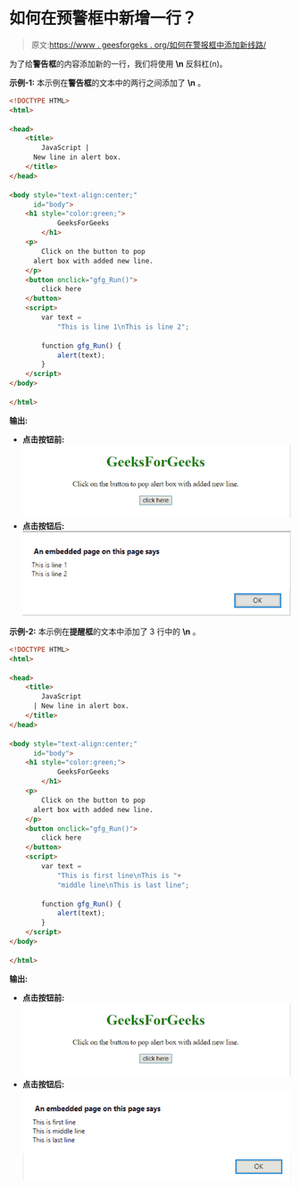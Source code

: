 # 如何在预警框中新增一行？

> 原文:[https://www . geesforgeks . org/如何在警报框中添加新线路/](https://www.geeksforgeeks.org/how-to-add-a-new-line-in-the-alert-box/)

为了给**警告框**的内容添加新的一行，我们将使用 **\n** 反斜杠(n)。

**示例-1:** 本示例在**警告框**的文本中的两行之间添加了 **\n** 。

```html
<!DOCTYPE HTML>
<html>

<head>
    <title>
        JavaScript |
      New line in alert box.
    </title>
</head>

<body style="text-align:center;"
      id="body">
    <h1 style="color:green;">  
            GeeksForGeeks  
        </h1>
    <p>
        Click on the button to pop 
      alert box with added new line.
    </p>
    <button onclick="gfg_Run()">
        click here
    </button>
    <script>
        var text =
            "This is line 1\nThis is line 2";

        function gfg_Run() {
            alert(text);
        }
    </script>
</body>

</html>
```

**输出:**

*   **点击按钮前:**
    ![](img/06ca4e143e26f228164713e572640d45.png)
*   **点击按钮后:**
    ![](img/8d0387f0a048bd5c61b04e15a261ff01.png)

**示例-2:** 本示例在**提醒框**的文本中添加了 3 行中的 **\n** 。

```html
<!DOCTYPE HTML>
<html>

<head>
    <title>
        JavaScript 
      | New line in alert box.
    </title>
</head>

<body style="text-align:center;" 
      id="body">
    <h1 style="color:green;">  
            GeeksForGeeks  
        </h1>
    <p>
        Click on the button to pop
      alert box with added new line.
    </p>
    <button onclick="gfg_Run()">
        click here
    </button>
    <script>
        var text = 
            "This is first line\nThis is "+
            "middle line\nThis is last line";

        function gfg_Run() {
            alert(text);
        }
    </script>
</body>

</html>
```

**输出:**

*   **点击按钮前:**
    ![](img/06ca4e143e26f228164713e572640d45.png)
*   **点击按钮后:**
    ![](img/b929d29dd5104e39b4fa619124c27a6b.png)